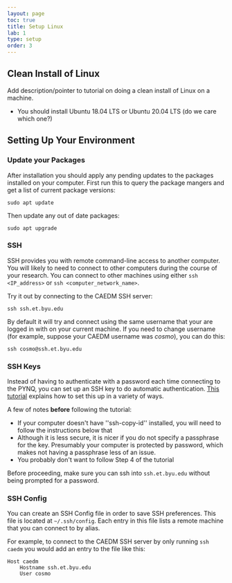 ```yaml
---
layout: page
toc: true
title: Setup Linux
lab: 1
type: setup
order: 3
---
```



## Clean Install of Linux

Add description/pointer to tutorial on doing a clean install of Linux on a machine.

* You should install Ubuntu 18.04 LTS or Ubuntu 20.04 LTS (do we care which one?)


## Setting Up Your Environment

### Update your Packages

After installation you should apply any pending updates to the packages installed on your computer.  First run this to query the package mangers and get a list of current package versions:
```
sudo apt update
```

Then update any out of date packages:
```
sudo apt upgrade
```

### SSH

SSH provides you with remote command-line access to another computer.  You will likely to need to connect to other computers during the course of your research.  You can connect to other machines using either `ssh <IP_address>` or `ssh <computer_network_name>`.

Try it out by connecting to the CAEDM SSH server:
```
ssh ssh.et.byu.edu
```

By default it will try and connect using the same username that your are logged in with on your current machine.  If you need to change username (for example, suppose your CAEDM username was *cosmo*), you can do this:
```
ssh cosmo@ssh.et.byu.edu
```

### SSH Keys
Instead of having to authenticate with a password each time connecting to the PYNQ, you can set up an SSH key to do automatic authentication.  [This tutorial](https://www.digitalocean.com/community/tutorials/how-to-set-up-ssh-keys-on-ubuntu-1804) explains how to set this up in a variety of ways.

A few of notes __before__ following the tutorial:
  * If your computer doesn't have ''ssh-copy-id'' installed, you will need to follow the instructions below that
  * Although it is less secure, it is nicer if you do not specify a passphrase for the key.  Presumably your computer is protected by password, which makes not having a passphrase less of an issue.
  * You probably don't want to follow Step 4 of the tutorial

Before proceeding, make sure you can ssh into `ssh.et.byu.edu` without being prompted for a password.


### SSH Config

You can create an SSH Config file in order to save SSH preferences.  This file is located at `~/.ssh/config`.  Each entry in this file lists a remote machine that you can connect to by alias.

For example, to connect to the CAEDM SSH server by only running `ssh caedm` you would add an entry to the file like this:
```
Host caedm
    Hostname ssh.et.byu.edu
    User cosmo
```